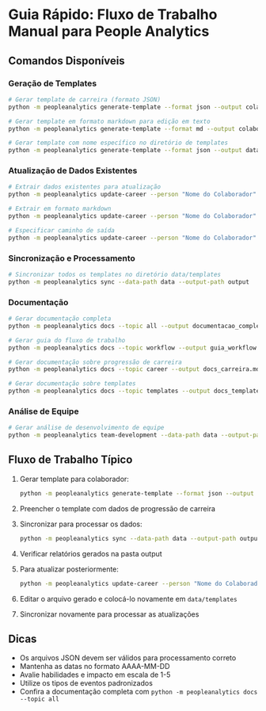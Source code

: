 # Guia Rápido: Fluxo de Trabalho Manual para People Analytics

## Comandos Disponíveis

### Geração de Templates

```bash
# Gerar template de carreira (formato JSON)
python -m peopleanalytics generate-template --format json --output colaborador.json

# Gerar template em formato markdown para edição em texto
python -m peopleanalytics generate-template --format md --output colaborador.md

# Gerar template com nome específico no diretório de templates
python -m peopleanalytics generate-template --format json --output data/templates/colaborador_novo.json
```

### Atualização de Dados Existentes

```bash
# Extrair dados existentes para atualização
python -m peopleanalytics update-career --person "Nome do Colaborador" --format json

# Extrair em formato markdown
python -m peopleanalytics update-career --person "Nome do Colaborador" --format md

# Especificar caminho de saída
python -m peopleanalytics update-career --person "Nome do Colaborador" --format json --output atualizar_colaborador.json
```

### Sincronização e Processamento

```bash
# Sincronizar todos os templates no diretório data/templates
python -m peopleanalytics sync --data-path data --output-path output
```

### Documentação

```bash
# Gerar documentação completa
python -m peopleanalytics docs --topic all --output documentacao_completa.md

# Gerar guia do fluxo de trabalho
python -m peopleanalytics docs --topic workflow --output guia_workflow.md

# Gerar documentação sobre progressão de carreira
python -m peopleanalytics docs --topic career --output docs_carreira.md

# Gerar documentação sobre templates
python -m peopleanalytics docs --topic templates --output docs_templates.md
```

### Análise de Equipe

```bash
# Gerar análise de desenvolvimento de equipe
python -m peopleanalytics team-development --data-path data --output-path output
```

## Fluxo de Trabalho Típico

1. Gerar template para colaborador:
   ```bash
   python -m peopleanalytics generate-template --format json --output data/templates/colaborador.json
   ```

2. Preencher o template com dados de progressão de carreira

3. Sincronizar para processar os dados:
   ```bash
   python -m peopleanalytics sync --data-path data --output-path output
   ```

4. Verificar relatórios gerados na pasta output

5. Para atualizar posteriormente:
   ```bash
   python -m peopleanalytics update-career --person "Nome do Colaborador" --format json
   ```

6. Editar o arquivo gerado e colocá-lo novamente em `data/templates`

7. Sincronizar novamente para processar as atualizações

## Dicas

- Os arquivos JSON devem ser válidos para processamento correto
- Mantenha as datas no formato AAAA-MM-DD
- Avalie habilidades e impacto em escala de 1-5
- Utilize os tipos de eventos padronizados
- Confira a documentação completa com `python -m peopleanalytics docs --topic all` 